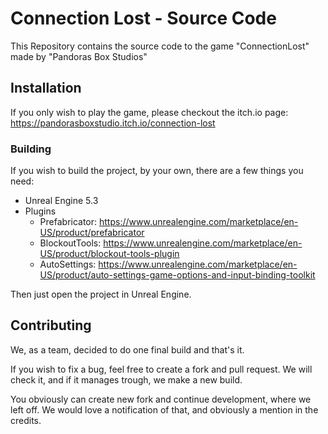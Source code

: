 # Connection Lost - Source Code
This Repository contains the source code to the game "ConnectionLost" made by "Pandoras Box Studios"

## Installation
If you only wish to play the game, please checkout the itch.io page: https://pandorasboxstudio.itch.io/connection-lost

### Building
If you wish to build the project, by your own, there are a few things you need:
- Unreal Engine 5.3
- Plugins
  - Prefabricator: https://www.unrealengine.com/marketplace/en-US/product/prefabricator
  - BlockoutTools: https://www.unrealengine.com/marketplace/en-US/product/blockout-tools-plugin
  - AutoSettings: https://www.unrealengine.com/marketplace/en-US/product/auto-settings-game-options-and-input-binding-toolkit

Then just open the project in Unreal Engine.

## Contributing
We, as a team, decided to do one final build and that's it.

If you wish to fix a bug, feel free to create a fork and pull request. We will check it, and if it manages trough, we make a new build.

You obviously can create new fork and continue development, where we left off. We would love a notification of that, and obviously a mention in the credits.
